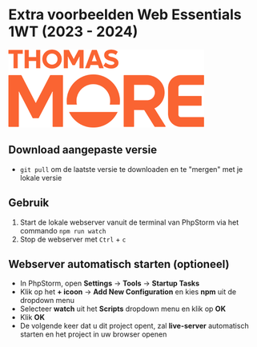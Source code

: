 # Extra voorbeelden Web Essentials 1WT (2023 - 2024)

![Thomas More University of Applied Sciences](./assets/logo.png)


## Download aangepaste versie
- `git pull` om de laatste versie te downloaden en te "mergen" met je lokale versie

## Gebruik
1. Start de lokale webserver vanuit de terminal van PhpStorm via het commando `npm run watch`
2. Stop de webserver met `Ctrl` + `c`

## Webserver automatisch starten (optioneel)
- In PhpStorm, open **Settings** -> **Tools** -> **Startup Tasks**
- Klik op het **+ icoon** -> **Add New Configuration** en kies **npm** uit de dropdown menu
- Selecteer **watch** uit het **Scripts** dropdown menu en klik op **OK**
- Klik **OK**
- De volgende keer dat u dit project opent, zal **live-server** automatisch starten en het project in uw browser openen